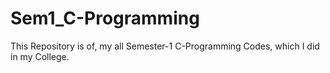 # Sem1_C-Programming
This Repository is of, my all Semester-1 C-Programming Codes, which I did in my College.

